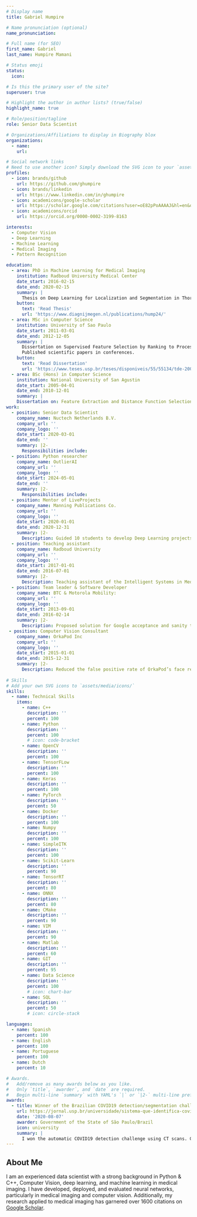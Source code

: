 ```yaml
---
# Display name
title: Gabriel Humpire

# Name pronunciation (optional)
name_pronunciation:

# Full name (for SEO)
first_name: Gabriel
last_name: Humpire Mamani

# Status emoji
status:
  icon:

# Is this the primary user of the site?
superuser: true

# Highlight the author in author lists? (true/false)
highlight_name: true

# Role/position/tagline
role: Senior Data Scientist

# Organizations/Affiliations to display in Biography blox
organizations:
  - name:
    url:

# Social network links
# Need to use another icon? Simply download the SVG icon to your `assets/media/icons/` folder.
profiles:
  - icon: brands/github
    url: https://github.com/ghumpire
  - icon: brands/linkedin
    url: https://www.linkedin.com/in/ghumpire
  - icon: academicons/google-scholar
    url: https://scholar.google.com/citations?user=oE82pPoAAAAJ&hl=en&oi=ao
  - icon: academicons/orcid
    url: https://orcid.org/0000-0002-3199-8163

interests:
  - Computer Vision
  - Deep Learning
  - Machine Learning
  - Medical Imaging
  - Pattern Recognition

education:
  - area: PhD in Machine Learning for Medical Imaging
    institution: Radboud University Medical Center
    date_start: 2016-02-15
    date_end: 2020-02-15
    summary: |
      Thesis on Deep Learning for Localization and Segmentation in Thorax Abdomen CT. Applied Deep Learning for localization and segmentation of organs and abnormalities in CT scans. This research contributed to scientific journal publications.
    button:
      text: 'Read Thesis'
      url: 'https://www.diagnijmegen.nl/publications/hump24/'
  - area: MSc in Computer Science
    institution: University of Sao Paulo
    date_start: 2011-03-01
    date_end: 2012-12-05
    summary: |
      Dissertation on Supervised Feature Selection by Ranking to Process Similarity Queries in Medical Imaging.
      Published scientific papers in conferences.
    button:
      text: 'Read Dissertation'
      url: 'https://www.teses.usp.br/teses/disponiveis/55/55134/tde-20022013-095418/en.php'
  - area: BSc (Hons) in Computer Science
    institution: National University of San Agustin
    date_start: 2005-04-01
    date_end: 2010-12-01
    summary: |
    Dissertation on: Feature Extraction and Distance Function Selection to Retrieve Microscopic Images of Parasites.
work:
  - position: Senior Data Scientist
    company_name: Nuctech Netherlands B.V.
    company_url: ''
    company_logo: ''
    date_start: 2020-03-01
    date_end: ''
    summary: |2-
      Responsibilities include:
  - position: Python researcher
    company_name: OutlierAI
    company_url: ''
    company_logo: ''
    date_start: 2024-05-01
    date_end: ''
    summary: |2-
      Responsibilities include:
  - position: Mentor of LiveProjects
    company_name: Manning Publications Co.
    company_url: ''
    company_logo: ''
    date_start: 2020-01-01
    date_end: 2020-12-31
    summary: |2-
      Description: Guided 10 students to develop Deep Learning projects from data collection, training, testing, and reporting.
  - position: Teaching assistant
    company_name: Radboud University
    company_url: ''
    company_logo: ''
    date_start: 2017-01-01
    date_end: 2016-07-01
    summary: |2-
      Description: Teaching assistant of the Intelligent Systems in Medical Imaging course for Master students. Supervised a Master student during her graduation project.
  - position: Team leader & Software Developer
    company_name: BTC & Motorola Mobility:
    company_url: ''
    company_logo: ''
    date_start: 2013-09-01
    date_end: 2016-02-14
    summary: |2-
      Description: Proposed solution for Google acceptance and sanity tests; 80% faster and 200% more precise than previous approaches. Created the Android Automation team and lead 5 Software developers.
 - position: Computer Vision Consultant
    company_name: OrkaPod Inc
    company_url: ''
    company_logo: ''
    date_start: 2015-01-01
    date_end: 2015-12-31
    summary: |2-
      Description: Reduced the false positive rate of OrkaPod’s face recognition algorithm using OpenCV.
   
# Skills
# Add your own SVG icons to `assets/media/icons/`
skills:
  - name: Technical Skills
    items:
      - name: C++
        description: ''
        percent: 100
      - name: Python
        description: ''
        percent: 100
        # icon: code-bracket
      - name: OpenCV
        description: ''
        percent: 100
      - name: TensorFLow
        description: ''
        percent: 100
      - name: Keras
        description: ''
        percent: 100
      - name: PyTorch
        description: ''
        percent: 50
      - name: Docker
        description: ''
        percent: 100
      - name: Numpy
        description: ''
        percent: 100
      - name: SimpleITK
        description: ''
        percent: 100
      - name: Scikit-Learn
        description: ''
        percent: 90
      - name: TensorRT
        description: ''
        percent: 80
      - name: ONNX
        description: ''
        percent: 80
      - name: CMake
        description: ''
        percent: 90
      - name: VIM
        description: ''
        percent: 90
      - name: Matlab
        description: ''
        percent: 60
      - name: GIT
        description: ''
        percent: 95
      - name: Data Science
        description: ''
        percent: 100
        # icon: chart-bar
      - name: SQL
        description: ''
        percent: 50
        # icon: circle-stack

languages:
  - name: Spanish
    percent: 100
  - name: English
    percent: 100
  - name: Portuguese
    percent: 100
  - name: Dutch
    percent: 10

# Awards.
#   Add/remove as many awards below as you like.
#   Only `title`, `awarder`, and `date` are required.
#   Begin multi-line `summary` with YAML's `|` or `|2-` multi-line prefix and indent 2 spaces below.
awards:
  - title: Winner of the Brazilian COVID19 detection/segmentation challenge
    url: https://jornal.usp.br/universidade/sistema-que-identifica-covid-19-em-tomografias-e-selecionado-em-desafio-internacional/
    date: '2020-08-07'
    awarder: Government of the State of São Paulo/Brazil
    icon: university
    summary: |
      I won the automatic COVID19 detection challenge using CT scans. Gabriel was interviewed by the [University of São Paulo](https://www5.usp.br/). This challenge was organized by the Gov of São Paulo.
---
```


## About Me

I am an experienced data scientist with a strong background in Python & C++, Computer Vision, deep learning, and machine learning in medical imaging. I have developed, deployed, and evaluated neural networks, particularly in medical imaging and computer vision. Additionally, my research applied to medical imaging has garnered over 1600 citations on [Google Scholar](https://scholar.google.com/citations?user=oE82pPoAAAAJ&hl=en&oi=ao).
